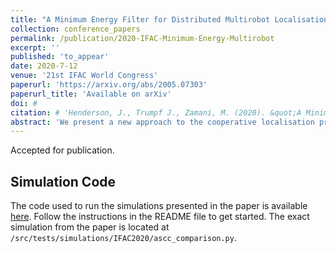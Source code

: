 ```yaml
---
title: "A Minimum Energy Filter for Distributed Multirobot Localisation"
collection: conference_papers
permalink: /publication/2020-IFAC-Minimum-Energy-Multirobot
excerpt: ''
published: 'to_appear'
date: 2020-7-12
venue: '21st IFAC World Congress'
paperurl: 'https://arxiv.org/abs/2005.07303'
paperurl_title: 'Available on arXiv'
doi: #
citation: # 'Henderson, J., Trumpf J., Zamani, M. (2020). &quot;A Minimum Energy Filter for Distributed Multirobot Localisation&quot; <i>21st IFAC World Congress</i>.'
abstract: 'We present a new approach to the cooperative localisation problem by applying the theory of minimum energy filtering. We consider the problem of estimating the pose of a group of mobile robots in an environment where robots can perceive fixed landmark and neighbouring robots as well as share information with others over a communications channel. Whereas the vast majority of the existing literature applies some variant of a Kalman Filter, we derive a set of filter equations for the global state estimate based on the principle of minimum energy. We show how the filter equations can be decoupled and the calculations distributed among the robots in the network without requiring a central processing node. Finally, we provide a demonstration of the filter in simulation.'
---
```

Accepted for publication.
## Simulation Code
The code used to run the simulations presented in the paper is available [here](/files/filtering-testbench-2019-10-25.zip).
Follow the instructions in the README file to get started. The exact simulation from the paper is located at ``/src/tests/simulations/IFAC2020/ascc_comparison.py``.
